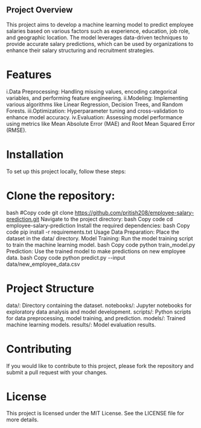 ## Project Overview
This project aims to develop a machine learning model to predict employee salaries based on various factors such as experience, education, job role, and geographic location. The model leverages data-driven techniques to provide accurate salary predictions, which can be used by organizations to enhance their salary structuring and recruitment strategies.

# Features
   i.Data Preprocessing: Handling missing values, encoding categorical variables, and performing feature engineering.
  ii.Modeling: Implementing various algorithms like Linear Regression, Decision Trees, and Random Forests.
 iii.Optimization: Hyperparameter tuning and cross-validation to enhance model accuracy.
  iv.Evaluation: Assessing model performance using metrics like Mean Absolute Error (MAE) and Root Mean Squared Error (RMSE).
# Installation
To set up this project locally, follow these steps:

# Clone the repository:
bash
#Copy code
git clone https://github.com/pritish208/employee-salary-prediction.git
Navigate to the project directory:
bash
Copy code
cd employee-salary-prediction
Install the required dependencies:
bash
Copy code
pip install -r requirements.txt
Usage
Data Preparation: Place the dataset in the data/ directory.
Model Training: Run the model training script to train the machine learning model.
bash
Copy code
python train_model.py
Prediction: Use the trained model to make predictions on new employee data.
bash
Copy code
python predict.py --input data/new_employee_data.csv
# Project Structure
data/: Directory containing the dataset.
notebooks/: Jupyter notebooks for exploratory data analysis and model development.
scripts/: Python scripts for data preprocessing, model training, and prediction.
models/: Trained machine learning models.
results/: Model evaluation results.
# Contributing
If you would like to contribute to this project, please fork the repository and submit a pull request with your changes.

# License
This project is licensed under the MIT License. See the LICENSE file for more details.
